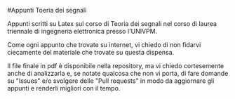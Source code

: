 #Appunti Toeria dei segnali 

Appunti scritti su Latex sul corso di Teoria dei segnali nel corso di laurea triennale di ingegneria elettronica presso l'UNIVPM.

Come ogni appunto che trovate su internet, vi chiedo di non fidarvi ciecamente del materiale che trovate su questa dispensa.

Il file finale in pdf è disponibile nella repository, ma vi chiedo cortesemente anche di analizzarla e, se notate qualcosa che non vi porta, di fare domande su "Issues" e/o svolgere delle "Pull requests" in modo da aggiornare gli appunti e renderli migliori con il tempo.
